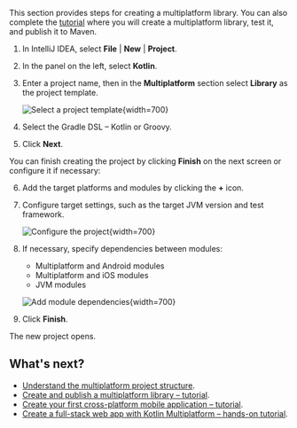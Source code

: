 [//]: # (title: Create a multiplatform library)

This section provides steps for creating a multiplatform library. You can also complete the [tutorial](multiplatform-library.md) 
where you will create a multiplatform library, test it, and publish it to Maven.

1. In IntelliJ IDEA, select **File** | **New** | **Project**.
2. In the panel on the left, select **Kotlin**.
3. Enter a project name, then in the **Multiplatform** section select **Library** as the project template.

    ![Select a project template](mpp-project-1.png){width=700}

4. Select the Gradle DSL – Kotlin or Groovy.
5. Click **Next**.

You can finish creating the project by clicking **Finish** on the next screen or configure it if necessary:

6. Add the target platforms and modules by clicking the **+** icon.

7. Configure target settings, such as the target JVM version and test framework.    

    ![Configure the project](mpp-project-2.png){width=700}

8. If necessary, specify dependencies between modules:
    *   Multiplatform and Android modules
    *   Multiplatform and iOS modules
    *   JVM modules  
    
    ![Add module dependencies](mpp-project-3.png){width=700}

9. Click **Finish**.

The new project opens. 

## What's next?

* [Understand the multiplatform project structure](mpp-discover-project.md). 
* [Create and publish a multiplatform library – tutorial](multiplatform-library.md).
* [Create your first cross-platform mobile application – tutorial](multiplatform-mobile-create-first-app.md).
* [Create a full-stack web app with Kotlin Multiplatform – hands-on tutorial](https://play.kotlinlang.org/hands-on/Full%20Stack%20Web%20App%20with%20Kotlin%20Multiplatform/01_Introduction).

